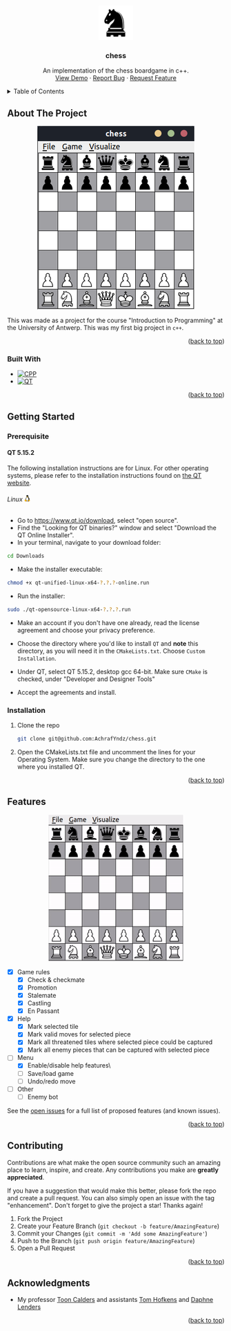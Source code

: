 <!-- PROJECT LOGO -->
<br />
<div align="center">
  <a href="https://github.com/github_username/chess">
    <img src="resources/black-knight.svg" alt="Logo" width="80" height="80">
  </a>

<h3 align="center">chess</h3>

  <p align="center">
    An implementation of the chess boardgame in c++. 
    <br />
    <a href="#features">View Demo</a>
    ·
    <a href="https://github.com/AchrafYndz/chess/issues">Report Bug</a>
    ·
    <a href="https://github.com/AchrafYndz/chess/issues">Request Feature</a>
  </p>
</div>



<!-- TABLE OF CONTENTS -->
<details>
  <summary>Table of Contents</summary>
  <ol>
    <li>
      <a href="#about-the-project">About The Project</a>
      <ul>
        <li><a href="#built-with">Built With</a></li>
      </ul>
    </li>
    <li>
      <a href="#getting-started">Getting Started</a>
      <ul>
        <li><a href="#prerequisite">Prerequisite</a></li>
        <li><a href="#installation">Installation</a></li>
      </ul>
    </li>
    <li><a href="#features">Features</a></li>
    <li><a href="#contributing">Contributing</a></li>
    <li><a href="#acknowledgments">Acknowledgments</a></li>
  </ol>
</details>



<!-- ABOUT THE PROJECT -->

## About The Project

<p align="center">
  <img src="images/screenshot.png" alt="chess screenshot" />
</p>

This was made as a project for the course "Introduction to Programming" at the University of Antwerp. This was my first
big project in `c++`.

<p align="right">(<a href="#top">back to top</a>)</p>

### Built With

* [![CPP][cpp.com]][cpp-url]
* [![QT][qt.io]][qt-url]

<p align="right">(<a href="#top">back to top</a>)</p>

<!-- GETTING STARTED -->

## Getting Started

### Prerequisite

#### QT 5.15.2

The following installation instructions are for Linux. For other operating systems, please refer to the installation instructions found on [the QT website](https://www.qt.io).

###### Linux <img src="images/linux-logo.png" alt="linux logo" width="15"/>

* Go to https://www.qt.io/download, select "open source".
* Find the "Looking for QT binaries?" window and select "Download
  the QT Online Installer".
* In your terminal, navigate to your download folder:

```bash
cd Downloads
```

* Make the installer executable:

```bash
chmod +x qt-unified-linux-x64-?.?.?-online.run
```

* Run the installer:

```bash
sudo ./qt-opensource-linux-x64-?.?.?.run
```

* Make an account if you don't have one already, read the license agreement and choose your privacy preference.

* Choose the directory where you'd like to install `QT` and **note** this directory, as you will need it in the
  `CMakeLists.txt`. Choose `Custom Installation`.

* Under QT, select QT 5.15.2, desktop gcc 64-bit. Make sure `CMake` is checked, under "Developer and Designer Tools"

* Accept the agreements and install.

### Installation

1. Clone the repo
   ```sh
   git clone git@github.com:AchrafYndz/chess.git
   ```
2. Open the CMakeLists.txt file and uncomment the lines for your Operating System. Make sure you change the directory to
   the one where you installed QT.

<p align="right">(<a href="#top">back to top</a>)</p>


<!-- FEATURES -->

## Features

<p align="center">
  <img src="images/gameplay.gif" alt="chess gameplay" />
</p>


- [X] Game rules
    - [X] Check & checkmate
    - [X] Promotion
    - [X] Stalemate
    - [X] Castling
    - [X] En Passant
- [X] Help
    - [X] Mark selected tile
    - [X] Mark valid moves for selected piece
    - [X] Mark all threatened tiles where selected piece could be captured
    - [X] Mark all enemy pieces that can be captured with selected piece
- [ ] Menu
    - [X] Enable/disable help features\
    - [ ] Save/load game
    - [ ] Undo/redo move
- [ ] Other
    - [ ] Enemy bot

See the [open issues](https://github.com/AchrafYndz/chess/issues) for a full list of proposed features (and known
issues).

<p align="right">(<a href="#top">back to top</a>)</p>



<!-- CONTRIBUTING -->

## Contributing

Contributions are what make the open source community such an amazing place to learn, inspire, and create. Any
contributions you make are **greatly appreciated**.

If you have a suggestion that would make this better, please fork the repo and create a pull request. You can also
simply open an issue with the tag "enhancement".
Don't forget to give the project a star! Thanks again!

1. Fork the Project
2. Create your Feature Branch (`git checkout -b feature/AmazingFeature`)
3. Commit your Changes (`git commit -m 'Add some AmazingFeature'`)
4. Push to the Branch (`git push origin feature/AmazingFeature`)
5. Open a Pull Request

<p align="right">(<a href="#top">back to top</a>)</p>




<!-- ACKNOWLEDGMENTS -->

## Acknowledgments

* My professor [Toon Calders](https://github.com/tcalders) and assistants [Tom Hofkens](https://github.com/thofkens)
  and [Daphne Lenders](https://www.linkedin.com/in/daphne-lenders/)

<p align="right">(<a href="#top">back to top</a>)</p>



<!-- MARKDOWN LINKS & IMAGES -->

[cpp-url]: https://cplusplus.com

[cpp.com]: https://img.shields.io/badge/c%2B%2B-0769AD?style=for-the-badge&logo=c%2B%2B&logoColor=white

[qt-url]: https://www.qt.io

[qt.io]: https://img.shields.io/badge/Qt-%23217346.svg?style=for-the-badge&logo=Qt&logoColor=white